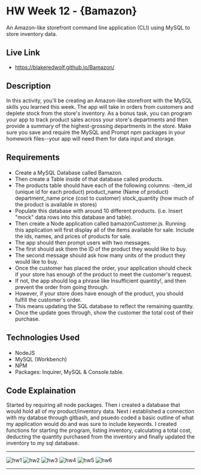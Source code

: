 # HW Week 12 - {Bamazon}
An Amazon-like storefront command line application (CLI) using MySQL to store inventory data.

## Live Link
 - https://blakeredwolf.github.io/Bamazon/

## Description
In this activity, you'll be creating an Amazon-like storefront with the MySQL skills you learned this week. The app will take in orders from customers and deplete stock from the store's inventory. As a bonus task, you can program your app to track product sales across your store's departments and then provide a summary of the highest-grossing departments in the store.
Make sure you save and require the MySQL and Prompt npm packages in your homework files--your app will need them for data input and storage.

## Requirements
####

- Create a MySQL Database called Bamazon.
- Then create a Table inside of that database called products.
- The products table should have each of the following columns:
-item_id (unique id for each product)
product_name (Name of product)
department_name
price (cost to customer)
stock_quantity (how much of the product is available in stores)
- Populate this database with around 10 different products. (i.e. Insert "mock" data rows into this database and table).
- Then create a Node application called bamazonCustomer.js. Running this application will first display all of the items available for sale. Include the ids, names, and prices of products for sale.
- The app should then prompt users with two messages.
- The first should ask them the ID of the product they would like to buy.
- The second message should ask how many units of the product they would like to buy.
- Once the customer has placed the order, your application should check if your store has enough of the product to meet the customer's request.
- If not, the app should log a phrase like Insufficient quantity!, and then prevent the order from going through.
- However, if your store does have enough of the product, you should fulfill the customer's order.
- This means updating the SQL database to reflect the remaining quantity.
- Once the update goes through, show the customer the total cost of their purchase.

## Technologies Used
####

- NodeJS
- MySQL (Workbench)
- NPM
- Packages: Inquirer, MySQL & Console.table.

## Code Explaination

Started by requiring all node packages. Then i created a database that would hold all of my product/inventory data. Next i established a connection with my databse through gitbash, and psuedo coded a basic outline of what my application would do and was sure to include keywords. I created functions for starting the program, listing inventory, calculating a total cost, deducting the quantity purchased from the inventory and finally updated the inventory to my sql database.

-------------

![hw1](https://cloud.githubusercontent.com/assets/22486834/25304189/03805406-2717-11e7-8bb2-6b412ae4e532.JPG)
![hw2](https://cloud.githubusercontent.com/assets/22486834/25304190/03815748-2717-11e7-8b30-a07006821fd5.JPG)
![hw3](https://cloud.githubusercontent.com/assets/22486834/25304185/037d18c2-2717-11e7-91e0-0d1caa651609.JPG)
![hw4](https://cloud.githubusercontent.com/assets/22486834/25304186/037d5756-2717-11e7-8200-c8f7e43e826c.JPG)
![hw5](https://cloud.githubusercontent.com/assets/22486834/25304187/037e82f2-2717-11e7-9937-8e440a058ed0.JPG)
![hw6](https://cloud.githubusercontent.com/assets/22486834/25304188/037f6b18-2717-11e7-9e06-62ca58bc8eb9.JPG)

-------------